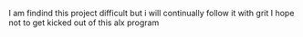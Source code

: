 I am findind this project difficult but i will continually follow it with grit
I hope not to get kicked out of this alx program 
